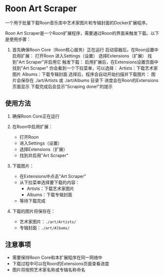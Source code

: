 # Roon Art Scraper

一个用于批量下载Roon音乐库中艺术家图片和专辑封面的Docker扩展程序。

 
Roon Art Scraper是一个Roon扩展程序，需要通过Roon的界面来触发下载。以下是使用步骤：
1. 首先确保Roon Core（Roon核心服务）正在运行
启动容器后，在Roon设置中启用扩展：
打开Roon
进入Settings（设置）
选择Extensions（扩展）
找到"Art Scraper"并启用它
触发下载：
启用扩展后，在Extensions设置页面中找到"Art Scraper"
你会看到一个下拉菜单，可以选择：
Artists：下载艺术家图片
Albums：下载专辑封面
选择后，程序会自动开始扫描并下载图片：
图片会保存在 ./art/Artists 或 ./art/Albums 目录下
进度会在Roon的Extensions页面显示
下载完成后会显示"Scraping done!"的提示



## 使用方法

1. 确保Roon Core正在运行

2. 在Roon中启用扩展：
   - 打开Roon
   - 进入Settings（设置）
   - 选择Extensions（扩展）
   - 找到并启用"Art Scraper"

3. 下载图片：
   - 在Extensions中点击"Art Scraper"
   - 从下拉菜单选择要下载的内容：
     - Artists：下载艺术家图片
     - Albums：下载专辑封面
   - 等待下载完成

4. 下载的图片将保存在：
   - 艺术家图片：`./art/Artists/`
   - 专辑封面：`./art/Albums/`

## 注意事项

- 需要保持Roon Core和本扩展程序在同一网络中
- 下载过程中可以在Roon的Extensions页面查看进度
- 图片将按照艺术家名称或专辑名称命名